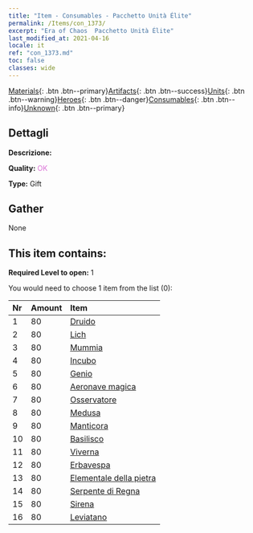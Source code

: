 ```yaml
---
title: "Item - Consumables - Pacchetto Unità Élite"
permalink: /Items/con_1373/
excerpt: "Era of Chaos  Pacchetto Unità Élite"
last_modified_at: 2021-04-16
locale: it
ref: "con_1373.md"
toc: false
classes: wide
---
```

 [Materials](/it/Items/){: .btn .btn--primary}[Artifacts](/it/Items/Artifacts/){: .btn .btn--success}[Units](/it/Items/Units/){: .btn .btn--warning}[Heroes](/it/Items/Heroes/){: .btn .btn--danger}[Consumables](/it/Items/Consumables/){: .btn .btn--info}[Unknown](/it/Items/Unknown/){: .btn .btn--primary}

## Dettagli
 **Descrizione:** 

 **Quality:** <span style="color: #DA70D6">OK</span>

 **Type:** Gift

## Gather

  None

## This item contains:

 **Required Level to open:** 1

 You would need to choose 1 item from the list (0):

  | Nr | Amount |     Item    |
  |:---|:-------|:------------|
  | 1 | 80 | [Druido](/it/Items/unt_206/) |  | 
  | 2 | 80 | [Lich](/it/Items/unt_212/) |  | 
  | 3 | 80 | [Mummia](/it/Items/unt_215/) |  | 
  | 4 | 80 | [Incubo](/it/Items/unt_233/) |  | 
  | 5 | 80 | [Genio](/it/Items/unt_239/) |  | 
  | 6 | 80 | [Aeronave magica](/it/Items/unt_242/) |  | 
  | 7 | 80 | [Osservatore](/it/Items/unt_246/) |  | 
  | 8 | 80 | [Medusa](/it/Items/unt_247/) |  | 
  | 9 | 80 | [Manticora](/it/Items/unt_249/) |  | 
  | 10 | 80 | [Basilisco](/it/Items/unt_256/) |  | 
  | 11 | 80 | [Viverna](/it/Items/unt_258/) |  | 
  | 12 | 80 | [Erbavespa](/it/Items/unt_260/) |  | 
  | 13 | 80 | [Elementale della pietra](/it/Items/unt_266/) |  | 
  | 14 | 80 | [Serpente di Regna](/it/Items/unt_276/) |  | 
  | 15 | 80 | [Sirena](/it/Items/unt_277/) |  | 
  | 16 | 80 | [Leviatano](/it/Items/unt_280/) |  | 
